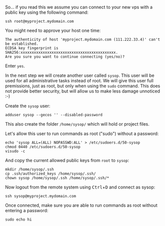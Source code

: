 So... if you read this we assume you can connect to your new vps with a public key using the following command:

    ssh root@myproject.mydomain.com

You might need to approve your host one time:

    The authenticity of host 'myproject.mydomain.com (111.222.33.4)' can't be established.
    ECDSA key fingerprint is SHA256:xxxxxxxxxxxxxxxxxxxxxxxxxxxxxxxxxxxxxxxxxxx.
    Are you sure you want to continue connecting (yes/no)?

Enter `yes`.

In the next step we will create another user called `sysop`.  This user will be used for all administrative tasks instead of root.  We will give this user full premissions, just as root, but only when using the `sudo` command.  This does not provide better security, but will allow us to make less damage unnoticed :-)

Create the `sysop` user:

    adduser sysop --gecos '' --disabled-password

This also create the folder `/home/sysop/` which will hold or project files.

Let's allow this user to run commands as root ("sudo") without a password:

    echo 'sysop ALL=(ALL) NOPASSWD:ALL' > /etc/sudoers.d/50-sysop
    chmod 0440 /etc/sudoers.d/50-sysop
    visudo -c

And copy the current allowed public keys from `root` to `sysop`:

    mkdir /home/sysop/.ssh
    cp .ssh/authorized_keys /home/sysop/.ssh/
    chown sysop /home/sysop/.ssh /home/sysop/.ssh/*

Now logout from the remote system using <kbd>Ctrl</kbd>+<kbd>D</kbd> and connect as sysop:

    ssh sysop@myproject.mydomain.com

Once connected, make sure you are able to run commands as root without entering a password:

    sudo echo hi
